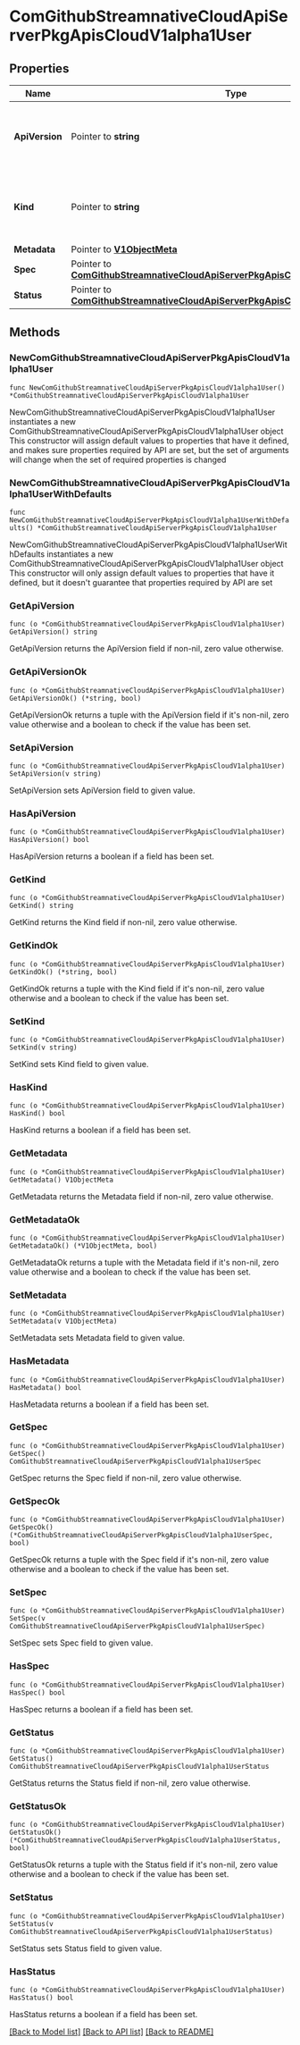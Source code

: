 # ComGithubStreamnativeCloudApiServerPkgApisCloudV1alpha1User

## Properties

Name | Type | Description | Notes
------------ | ------------- | ------------- | -------------
**ApiVersion** | Pointer to **string** | APIVersion defines the versioned schema of this representation of an object. Servers should convert recognized schemas to the latest internal value, and may reject unrecognized values. More info: https://git.k8s.io/community/contributors/devel/sig-architecture/api-conventions.md#resources | [optional] 
**Kind** | Pointer to **string** | Kind is a string value representing the REST resource this object represents. Servers may infer this from the endpoint the client submits requests to. Cannot be updated. In CamelCase. More info: https://git.k8s.io/community/contributors/devel/sig-architecture/api-conventions.md#types-kinds | [optional] 
**Metadata** | Pointer to [**V1ObjectMeta**](V1ObjectMeta.md) |  | [optional] 
**Spec** | Pointer to [**ComGithubStreamnativeCloudApiServerPkgApisCloudV1alpha1UserSpec**](ComGithubStreamnativeCloudApiServerPkgApisCloudV1alpha1UserSpec.md) |  | [optional] 
**Status** | Pointer to [**ComGithubStreamnativeCloudApiServerPkgApisCloudV1alpha1UserStatus**](ComGithubStreamnativeCloudApiServerPkgApisCloudV1alpha1UserStatus.md) |  | [optional] 

## Methods

### NewComGithubStreamnativeCloudApiServerPkgApisCloudV1alpha1User

`func NewComGithubStreamnativeCloudApiServerPkgApisCloudV1alpha1User() *ComGithubStreamnativeCloudApiServerPkgApisCloudV1alpha1User`

NewComGithubStreamnativeCloudApiServerPkgApisCloudV1alpha1User instantiates a new ComGithubStreamnativeCloudApiServerPkgApisCloudV1alpha1User object
This constructor will assign default values to properties that have it defined,
and makes sure properties required by API are set, but the set of arguments
will change when the set of required properties is changed

### NewComGithubStreamnativeCloudApiServerPkgApisCloudV1alpha1UserWithDefaults

`func NewComGithubStreamnativeCloudApiServerPkgApisCloudV1alpha1UserWithDefaults() *ComGithubStreamnativeCloudApiServerPkgApisCloudV1alpha1User`

NewComGithubStreamnativeCloudApiServerPkgApisCloudV1alpha1UserWithDefaults instantiates a new ComGithubStreamnativeCloudApiServerPkgApisCloudV1alpha1User object
This constructor will only assign default values to properties that have it defined,
but it doesn't guarantee that properties required by API are set

### GetApiVersion

`func (o *ComGithubStreamnativeCloudApiServerPkgApisCloudV1alpha1User) GetApiVersion() string`

GetApiVersion returns the ApiVersion field if non-nil, zero value otherwise.

### GetApiVersionOk

`func (o *ComGithubStreamnativeCloudApiServerPkgApisCloudV1alpha1User) GetApiVersionOk() (*string, bool)`

GetApiVersionOk returns a tuple with the ApiVersion field if it's non-nil, zero value otherwise
and a boolean to check if the value has been set.

### SetApiVersion

`func (o *ComGithubStreamnativeCloudApiServerPkgApisCloudV1alpha1User) SetApiVersion(v string)`

SetApiVersion sets ApiVersion field to given value.

### HasApiVersion

`func (o *ComGithubStreamnativeCloudApiServerPkgApisCloudV1alpha1User) HasApiVersion() bool`

HasApiVersion returns a boolean if a field has been set.

### GetKind

`func (o *ComGithubStreamnativeCloudApiServerPkgApisCloudV1alpha1User) GetKind() string`

GetKind returns the Kind field if non-nil, zero value otherwise.

### GetKindOk

`func (o *ComGithubStreamnativeCloudApiServerPkgApisCloudV1alpha1User) GetKindOk() (*string, bool)`

GetKindOk returns a tuple with the Kind field if it's non-nil, zero value otherwise
and a boolean to check if the value has been set.

### SetKind

`func (o *ComGithubStreamnativeCloudApiServerPkgApisCloudV1alpha1User) SetKind(v string)`

SetKind sets Kind field to given value.

### HasKind

`func (o *ComGithubStreamnativeCloudApiServerPkgApisCloudV1alpha1User) HasKind() bool`

HasKind returns a boolean if a field has been set.

### GetMetadata

`func (o *ComGithubStreamnativeCloudApiServerPkgApisCloudV1alpha1User) GetMetadata() V1ObjectMeta`

GetMetadata returns the Metadata field if non-nil, zero value otherwise.

### GetMetadataOk

`func (o *ComGithubStreamnativeCloudApiServerPkgApisCloudV1alpha1User) GetMetadataOk() (*V1ObjectMeta, bool)`

GetMetadataOk returns a tuple with the Metadata field if it's non-nil, zero value otherwise
and a boolean to check if the value has been set.

### SetMetadata

`func (o *ComGithubStreamnativeCloudApiServerPkgApisCloudV1alpha1User) SetMetadata(v V1ObjectMeta)`

SetMetadata sets Metadata field to given value.

### HasMetadata

`func (o *ComGithubStreamnativeCloudApiServerPkgApisCloudV1alpha1User) HasMetadata() bool`

HasMetadata returns a boolean if a field has been set.

### GetSpec

`func (o *ComGithubStreamnativeCloudApiServerPkgApisCloudV1alpha1User) GetSpec() ComGithubStreamnativeCloudApiServerPkgApisCloudV1alpha1UserSpec`

GetSpec returns the Spec field if non-nil, zero value otherwise.

### GetSpecOk

`func (o *ComGithubStreamnativeCloudApiServerPkgApisCloudV1alpha1User) GetSpecOk() (*ComGithubStreamnativeCloudApiServerPkgApisCloudV1alpha1UserSpec, bool)`

GetSpecOk returns a tuple with the Spec field if it's non-nil, zero value otherwise
and a boolean to check if the value has been set.

### SetSpec

`func (o *ComGithubStreamnativeCloudApiServerPkgApisCloudV1alpha1User) SetSpec(v ComGithubStreamnativeCloudApiServerPkgApisCloudV1alpha1UserSpec)`

SetSpec sets Spec field to given value.

### HasSpec

`func (o *ComGithubStreamnativeCloudApiServerPkgApisCloudV1alpha1User) HasSpec() bool`

HasSpec returns a boolean if a field has been set.

### GetStatus

`func (o *ComGithubStreamnativeCloudApiServerPkgApisCloudV1alpha1User) GetStatus() ComGithubStreamnativeCloudApiServerPkgApisCloudV1alpha1UserStatus`

GetStatus returns the Status field if non-nil, zero value otherwise.

### GetStatusOk

`func (o *ComGithubStreamnativeCloudApiServerPkgApisCloudV1alpha1User) GetStatusOk() (*ComGithubStreamnativeCloudApiServerPkgApisCloudV1alpha1UserStatus, bool)`

GetStatusOk returns a tuple with the Status field if it's non-nil, zero value otherwise
and a boolean to check if the value has been set.

### SetStatus

`func (o *ComGithubStreamnativeCloudApiServerPkgApisCloudV1alpha1User) SetStatus(v ComGithubStreamnativeCloudApiServerPkgApisCloudV1alpha1UserStatus)`

SetStatus sets Status field to given value.

### HasStatus

`func (o *ComGithubStreamnativeCloudApiServerPkgApisCloudV1alpha1User) HasStatus() bool`

HasStatus returns a boolean if a field has been set.


[[Back to Model list]](../README.md#documentation-for-models) [[Back to API list]](../README.md#documentation-for-api-endpoints) [[Back to README]](../README.md)


